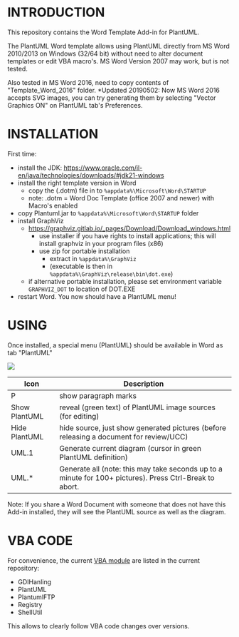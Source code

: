 
# INTRODUCTION
This repository contains the Word Template Add-in for PlantUML.

The PlantUML Word template allows using PlantUML directly from MS Word 2010/2013 on Windows (32/64 bit) without need to alter document templates or edit VBA macro's. MS Word Version 2007 may work, but is not tested. 

Also tested in MS Word 2016, need to copy contents of "Template_Word_2016" folder. 
*Updated 20190502: Now MS Word 2016 accepts SVG images, you can try generating them by selecting "Vector Graphics ON" on PlantUML tab's Preferences.

# INSTALLATION
First time: 
* install the JDK: https://www.oracle.com/il-en/java/technologies/downloads/#jdk21-windows
* install the right template version in Word
  * copy the (.dotm) file in to `%appdata%\Microsoft\Word\STARTUP`
  * note: .dotm = Word Doc Template (office 2007 and newer) with Macro's enabled
* copy Plantuml.jar to `%appdata%\Microsoft\Word\STARTUP` folder
* install GraphViz
  * https://graphviz.gitlab.io/_pages/Download/Download_windows.html
    * use installer if you have rights to install applications; this will install graphviz in your program files (x86)
    * use zip for portable installation
      * extract in `%appdata%\GraphViz` 
      * (executable is then in `%appdata%\GraphViz\release\bin\dot.exe`)
  * if alternative portable installation, please set environment variable `GRAPHVIZ_DOT` to location of DOT.EXE
* restart Word. You now should have a PlantUML menu!


# USING
Once installed, a special menu (PlantUML) should be available in Word as tab "PlantUML"

![](https://raw.githubusercontent.com/plantuml/word-template/master/images/menu.png)

Icon | Description
-- | --
P | show paragraph marks
Show PlantUML | reveal (green text) of PlantUML image sources (for editing)
Hide PlantUML | hide source, just show generated pictures (before releasing a document for review/UCC)
UML.1 | Generate current diagram (cursor in green PlantUML definition)
UML.* | Generate all (note: this may take seconds up to a minute for 100+ pictures). Press Ctrl-Break to abort.

Note: If you share a Word Document with someone that does not have this Add-in installed, they will see the PlantUML source as well as the diagram.

# VBA CODE
For convenience, the current [VBA module](https://github.com/plantuml/word-template/tree/master/module) are listed in the current repository:
* GDIHanling
* PlantUML
* PlantumlFTP
* Registry
* ShellUtil

This allows to clearly follow VBA code changes over versions.

